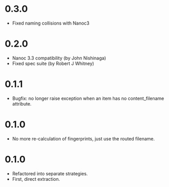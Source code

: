# 0.3.0

* Fixed naming collisions with Nanoc3

# 0.2.0

* Nanoc 3.3 compatibility (by John Nishinaga)
* Fixed spec suite (by Robert J Whitney)

# 0.1.1

* Bugfix: no longer raise exception when an item has no content_filename attribute.

# 0.1.0

* No more re-calculation of fingerprints, just use the routed filename.

# 0.1.0

* Refactored into separate strategies.
* First, direct extraction.
